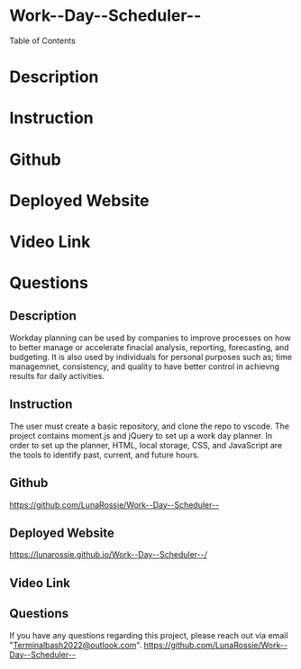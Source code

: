 # Work--Day--Scheduler--

Table of Contents
# Description
# Instruction
# Github 
# Deployed Website
# Video Link
# Questions

## Description

Workday planning can be used by companies to improve processes on how to better manage or accelerate finacial analysis, reporting, forecasting, and budgeting. It is also used by individuals for personal purposes such as; time managemnet, consistency, and quality to have better control in achievng results for daily activities.

## Instruction

The user must create a basic repository, and clone the repo to vscode. The project contains moment.js and jQuery to set up a work day planner. In order to set up the planner, HTML, local storage, CSS, and JavaScript are the tools to identify past, current, and future hours.

## Github

https://github.com/LunaRossie/Work--Day--Scheduler--

## Deployed Website

https://lunarossie.github.io/Work--Day--Scheduler--/

## Video Link


 ## Questions

If you have any questions regarding this project, please reach out via email "Terminalbash2022@outlook.com". https://github.com/LunaRossie/Work--Day--Scheduler--


